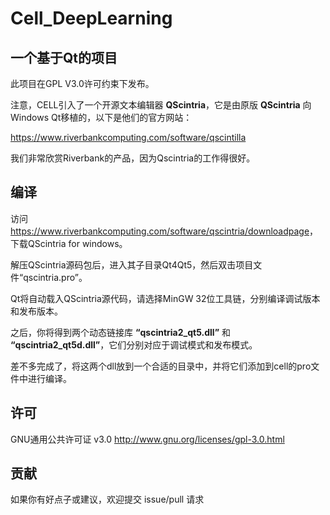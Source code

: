 Cell_DeepLearning
====
## 一个基于Qt的项目

此项目在GPL V3.0许可约束下发布。

注意，CELL引入了一个开源文本编辑器 **QScintria**，它是由原版 **QScintria** 向Windows Qt移植的，以下是他们的官方网站：

<https://www.riverbankcomputing.com/software/qscintilla>

我们非常欣赏Riverbank的产品，因为Qscintria的工作得很好。

## 编译

访问<https://www.riverbankcomputing.com/software/qscintria/downloadpage>，下载QScintria for windows。

解压QScintria源码包后，进入其子目录Qt4Qt5，然后双击项目文件“qscintria.pro”。

Qt将自动载入QScintria源代码，请选择MinGW 32位工具链，分别编译调试版本和发布版本。

之后，你将得到两个动态链接库 **“qscintria2_qt5.dll”** 和 **“qscintria2_qt5d.dll”**，它们分别对应于调试模式和发布模式。

差不多完成了，将这两个dll放到一个合适的目录中，并将它们添加到cell的pro文件中进行编译。

## 许可

GNU通用公共许可证 v3.0 <http://www.gnu.org/licenses/gpl-3.0.html>

## 贡献

如果你有好点子或建议，欢迎提交 issue/pull 请求
